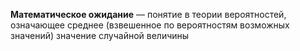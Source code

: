 **Математическое ожидание** — понятие в теории вероятностей, означающее среднее (взвешенное по вероятностям возможных значений) значение случайной величины
